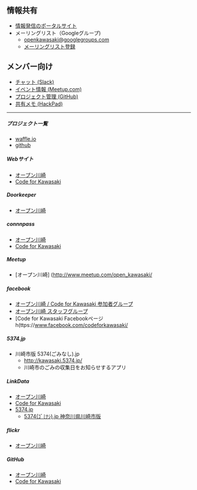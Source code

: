 情報共有
----------------

* [情報発信のポータルサイト](http://openkawasaki.org)
* メーリングリスト（Googleグループ)
	- openkawasaki@googlegroups.com
	- [メーリングリスト登録](https://groups.google.com/d/forum/openkawasaki)

メンバー向け
----------

* [チャット (Slack)](https://openkawasaki.slack.com)
* [イベント情報 (Meetup.com)](http://www.meetup.com/open_kawasaki/)
* [プロジェクト管理 (GitHub)](https://github.com/openkawasaki/)
* [共有メモ (HackPad)](https://openkawasaki.hackpad.com/)

------------

##### プロジェクト一覧

* [waffle.io](https://waffle.io/openkawasaki/hub)
* [github](https://github.com/openkawasaki/hub)

##### Webサイト
* [オープン川崎](http://openkawasaki.org/)
* [Code for Kawasaki](http://codeforkawasaki.org/)
 
##### Doorkeeper
* [オープン川崎](http://openkawasaki.doorkeeper.jp/)

##### connnpass
* [オープン川崎](http://openkawasaki.connpass.com/)
* [Code for Kawasaki](http://codeforkawasaki.connpass.com/)

##### Meetup
* [オープン川崎] (http://www.meetup.com/open_kawasaki/

##### facebook
- [オープン川崎 / Code for Kawasaki 参加者グループ](https://www.facebook.com/groups/opendata.kawasaki/)
- [オープン川崎 スタッフグループ](https://www.facebook.com/groups/585506098184117/)
- [Code for Kawasaki Facebookページh(ttps://www.facebook.com/codeforkawasaki/

##### 5374.jp
* 川崎市版 5374(ごみなし).jp
  - <http://kawasaki.5374.jp/>
  - 川崎市のごみの収集日をお知らせするアプリ

##### LinkData
- [オープン川崎](http://idea.linkdata.org/idea/idea1s332i)
- [Code for Kawasaki](http://idea.linkdata.org/idea/idea1s198i)
- [5374.jp](http://idea.linkdata.org/idea/idea1s423i)
	- [5374(ｺﾞﾐﾅｼ).jp 神奈川県川崎市版](http://kawasaki.5374.jp/)

##### flickr
- [オープン川崎](https://www.flickr.com/photos/125522323@N06/sets/72157645282851683/)

##### GitHub
- [オープン川崎](https://github.com/orgs/openkawasaki/)
- [Code for Kawasaki](https://github.com/codeforkawasaki/)

